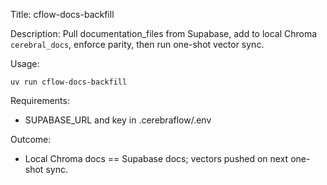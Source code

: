 Title: cflow-docs-backfill

Description: Pull documentation_files from Supabase, add to local Chroma `cerebral_docs`, enforce parity, then run one-shot vector sync.

Usage:

```
uv run cflow-docs-backfill
```

Requirements:
- SUPABASE_URL and key in .cerebraflow/.env

Outcome:
- Local Chroma docs == Supabase docs; vectors pushed on next one-shot sync.

